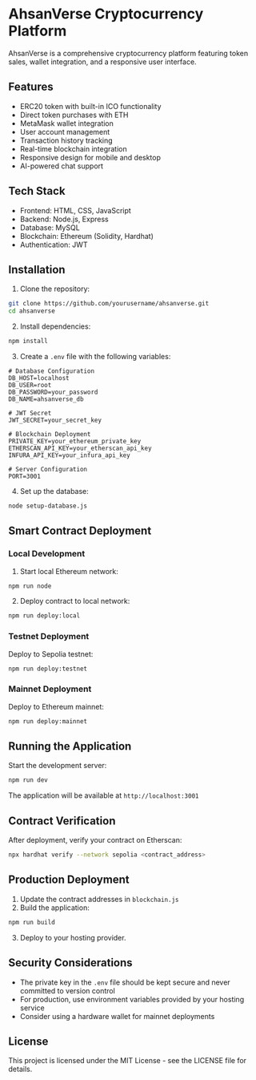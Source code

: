 # AhsanVerse Cryptocurrency Platform

AhsanVerse is a comprehensive cryptocurrency platform featuring token sales, wallet integration, and a responsive user interface.

## Features

- ERC20 token with built-in ICO functionality
- Direct token purchases with ETH
- MetaMask wallet integration
- User account management
- Transaction history tracking
- Real-time blockchain integration
- Responsive design for mobile and desktop
- AI-powered chat support

## Tech Stack

- Frontend: HTML, CSS, JavaScript
- Backend: Node.js, Express
- Database: MySQL
- Blockchain: Ethereum (Solidity, Hardhat)
- Authentication: JWT

## Installation

1. Clone the repository:
```bash
git clone https://github.com/yourusername/ahsanverse.git
cd ahsanverse
```

2. Install dependencies:
```bash
npm install
```

3. Create a `.env` file with the following variables:
```
# Database Configuration
DB_HOST=localhost
DB_USER=root
DB_PASSWORD=your_password
DB_NAME=ahsanverse_db

# JWT Secret
JWT_SECRET=your_secret_key

# Blockchain Deployment
PRIVATE_KEY=your_ethereum_private_key
ETHERSCAN_API_KEY=your_etherscan_api_key
INFURA_API_KEY=your_infura_api_key

# Server Configuration
PORT=3001
```

4. Set up the database:
```bash
node setup-database.js
```

## Smart Contract Deployment

### Local Development
1. Start local Ethereum network:
```bash
npm run node
```

2. Deploy contract to local network:
```bash
npm run deploy:local
```

### Testnet Deployment
Deploy to Sepolia testnet:
```bash
npm run deploy:testnet
```

### Mainnet Deployment
Deploy to Ethereum mainnet:
```bash
npm run deploy:mainnet
```

## Running the Application

Start the development server:
```bash
npm run dev
```

The application will be available at `http://localhost:3001`

## Contract Verification

After deployment, verify your contract on Etherscan:
```bash
npx hardhat verify --network sepolia <contract_address>
```

## Production Deployment

1. Update the contract addresses in `blockchain.js`
2. Build the application:
```bash
npm run build
```

3. Deploy to your hosting provider.

## Security Considerations

- The private key in the `.env` file should be kept secure and never committed to version control
- For production, use environment variables provided by your hosting service
- Consider using a hardware wallet for mainnet deployments

## License

This project is licensed under the MIT License - see the LICENSE file for details. 